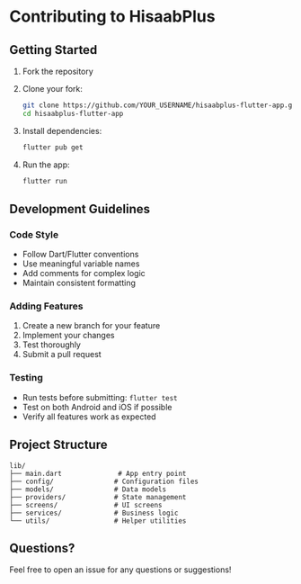# Contributing to HisaabPlus

## Getting Started

1. Fork the repository
2. Clone your fork:
   ```bash
   git clone https://github.com/YOUR_USERNAME/hisaabplus-flutter-app.git
   cd hisaabplus-flutter-app
   ```

3. Install dependencies:
   ```bash
   flutter pub get
   ```

4. Run the app:
   ```bash
   flutter run
   ```

## Development Guidelines

### Code Style
- Follow Dart/Flutter conventions
- Use meaningful variable names
- Add comments for complex logic
- Maintain consistent formatting

### Adding Features
1. Create a new branch for your feature
2. Implement your changes
3. Test thoroughly
4. Submit a pull request

### Testing
- Run tests before submitting: `flutter test`
- Test on both Android and iOS if possible
- Verify all features work as expected

## Project Structure

```
lib/
├── main.dart              # App entry point
├── config/               # Configuration files
├── models/               # Data models
├── providers/            # State management
├── screens/              # UI screens
├── services/             # Business logic
└── utils/                # Helper utilities
```

## Questions?

Feel free to open an issue for any questions or suggestions!